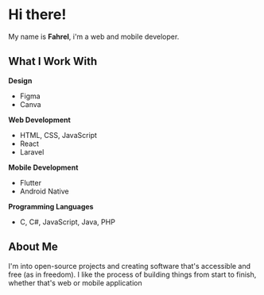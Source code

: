 # Hi there!

My name is **Fahrel**, i'm a web and mobile developer.

## What I Work With

**Design**
- Figma
- Canva

**Web Development**
- HTML, CSS, JavaScript
- React
- Laravel

**Mobile Development**
- Flutter
- Android Native

**Programming Languages**
- C, C#, JavaScript, Java, PHP

## About Me

I'm into open-source projects and creating software that's accessible and free (as in freedom). I like the process of building things from start to finish, whether that's web or mobile application
